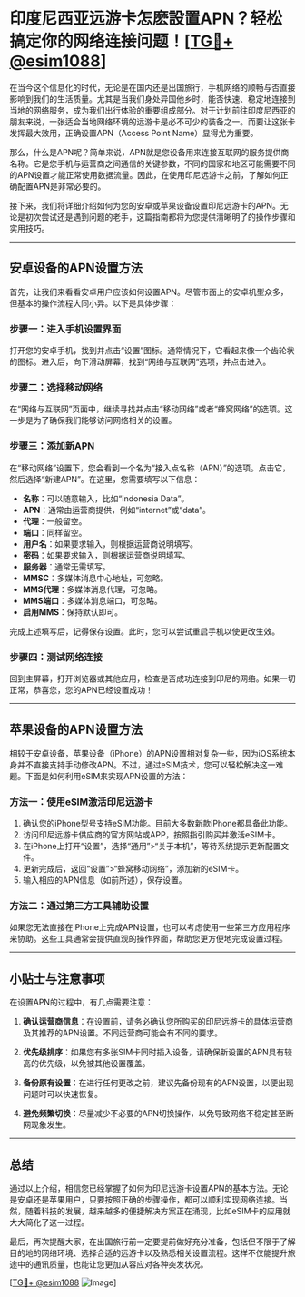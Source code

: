 # 印度尼西亚远游卡怎麽設置APN？轻松搞定你的网络连接问题！[[TG💪+ @esim1088](https://t.me/s/esim1088)]

在当今这个信息化的时代，无论是在国内还是出国旅行，手机网络的顺畅与否直接影响到我们的生活质量。尤其是当我们身处异国他乡时，能否快速、稳定地连接到当地的网络服务，成为我们出行体验的重要组成部分。对于计划前往印度尼西亚的朋友来说，一张适合当地网络环境的远游卡是必不可少的装备之一。而要让这张卡发挥最大效用，正确设置APN（Access Point Name）显得尤为重要。

那么，什么是APN呢？简单来说，APN就是您设备用来连接互联网的服务提供商名称。它是您手机与运营商之间通信的关键参数，不同的国家和地区可能需要不同的APN设置才能正常使用数据流量。因此，在使用印尼远游卡之前，了解如何正确配置APN是非常必要的。

接下来，我们将详细介绍如何为您的安卓或苹果设备设置印尼远游卡的APN。无论是初次尝试还是遇到问题的老手，这篇指南都将为您提供清晰明了的操作步骤和实用技巧。

---

## 安卓设备的APN设置方法

首先，让我们来看看安卓用户应该如何设置APN。尽管市面上的安卓机型众多，但基本的操作流程大同小异。以下是具体步骤：

### 步骤一：进入手机设置界面
打开您的安卓手机，找到并点击“设置”图标。通常情况下，它看起来像一个齿轮状的图标。进入后，向下滑动屏幕，找到“网络与互联网”选项，并点击进入。

### 步骤二：选择移动网络
在“网络与互联网”页面中，继续寻找并点击“移动网络”或者“蜂窝网络”的选项。这一步是为了确保我们能够访问网络相关的设置。

### 步骤三：添加新APN
在“移动网络”设置下，您会看到一个名为“接入点名称（APN）”的选项。点击它，然后选择“新建APN”。在这里，您需要填写以下信息：

- **名称**：可以随意输入，比如“Indonesia Data”。
- **APN**：通常由运营商提供，例如“internet”或“data”。
- **代理**：一般留空。
- **端口**：同样留空。
- **用户名**：如果要求输入，则根据运营商说明填写。
- **密码**：如果要求输入，则根据运营商说明填写。
- **服务器**：通常无需填写。
- **MMSC**：多媒体消息中心地址，可忽略。
- **MMS代理**：多媒体消息代理，可忽略。
- **MMS端口**：多媒体消息端口，可忽略。
- **启用MMS**：保持默认即可。

完成上述填写后，记得保存设置。此时，您可以尝试重启手机以使更改生效。

### 步骤四：测试网络连接
回到主屏幕，打开浏览器或其他应用，检查是否成功连接到印尼的网络。如果一切正常，恭喜您，您的APN已经设置成功！

---

## 苹果设备的APN设置方法

相较于安卓设备，苹果设备（iPhone）的APN设置相对复杂一些，因为iOS系统本身并不直接支持手动修改APN。不过，通过eSIM技术，您可以轻松解决这一难题。下面是如何利用eSIM来实现APN设置的方法：

### 方法一：使用eSIM激活印尼远游卡
1. 确认您的iPhone型号支持eSIM功能。目前大多数新款iPhone都具备此功能。
2. 访问印尼远游卡供应商的官方网站或APP，按照指引购买并激活eSIM卡。
3. 在iPhone上打开“设置”，选择“通用”>“关于本机”，等待系统提示更新配置文件。
4. 更新完成后，返回“设置”>“蜂窝移动网络”，添加新的eSIM卡。
5. 输入相应的APN信息（如前所述），保存设置。

### 方法二：通过第三方工具辅助设置
如果您无法直接在iPhone上完成APN设置，也可以考虑使用一些第三方应用程序来协助。这些工具通常会提供直观的操作界面，帮助您更方便地完成设置过程。

---

## 小贴士与注意事项

在设置APN的过程中，有几点需要注意：

1. **确认运营商信息**：在设置前，请务必确认您所购买的印尼远游卡的具体运营商及其推荐的APN设置。不同运营商可能会有不同的要求。
   
2. **优先级排序**：如果您有多张SIM卡同时插入设备，请确保新设置的APN具有较高的优先级，以免被其他设置覆盖。

3. **备份原有设置**：在进行任何更改之前，建议先备份现有的APN设置，以便出现问题时可以快速恢复。

4. **避免频繁切换**：尽量减少不必要的APN切换操作，以免导致网络不稳定甚至断网现象发生。

---

## 总结

通过以上介绍，相信您已经掌握了如何为印尼远游卡设置APN的基本方法。无论是安卓还是苹果用户，只要按照正确的步骤操作，都可以顺利实现网络连接。当然，随着科技的发展，越来越多的便捷解决方案正在涌现，比如eSIM卡的应用就大大简化了这一过程。

最后，再次提醒大家，在出国旅行前一定要提前做好充分准备，包括但不限于了解目的地的网络环境、选择合适的远游卡以及熟悉相关设置流程。这样不仅能提升旅途中的通讯质量，也能让您更加从容应对各种突发状况。

[[TG💪+ @esim1088](https://t.me/s/esim1088) ![Image](https://i.postimg.cc/4NQfJmqS/Snipaste-2025-05-13-00-14-12.png)]